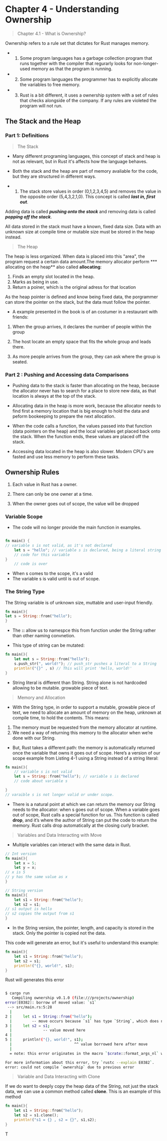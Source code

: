 # Chapter 4 - Understanding Ownership

> Chapter 4.1 - What is Ownership?

Ownership refers to a rule set that dictates for Rust manages memory.

- 1. Some program languages has a garbage collection program that runs together with the compiler that regurarly looks for non-longer-used memory as that the program is running.

- 2. Some program languages the programmer has to explicitly allocate the variables to free memory.

- 3. Rust is a bit different, it uses a ownership system with a set of rules that checks alongside of the company. If any rules are violeted the program will not run.

## The Stack and the Heap

### Part 1: Definitions

> The Stack

- Many different programing languages, this concept of stack and heap is not as relevant, but in Rust it's affects how the language behaves.

- Both the stack and the heap are part of memory avaliable for the code, but they are structured in different ways.

- 1. The stack store values in order (0,1,2,3,4,5) and removes the value in the opposite order (5,4,3,2,1,0). This concept is called ***last in, first out***.

Adding data  is called ***pushing onto the stack*** and removing data is called ***popping off the stack***.

All data stored in the stack must have a known, fixed data size. Data with an unknown size at compile time or mutable size must be stored in the heap instead.

> The Heap

The heap is less organized. When data is placed into this "area", the program request a certain data amount.The memory allocator perform *** allocating on the heap** also called **allocating**:

1. Finds an empty slot located in the heap.
2. Marks as being in use.
3. Return a poiner, which is the original adress for that location

As the heap pointer is defined and know being fixed data, the porgrammer can store the pointer on the stack, but the data must follow the pointer.

- A example presented in the book is of an costumer in a restaurant with friends:

1. When the group arrives, it declares the number of people within the group

2. The host locate an empty space that fits the whole group and leads there.

3. As more people arrives from the group, they can ask where the group is seated.

### Part 2 : Pushing and Accessing data Comparisons

- Pushing data to the stack is faster than allocating on the heap, because the allocator never has to search for a place to store new data, as that location is always at the top of the stack.

- Allocating data in the heap is more work, because the allocator needs to find first a memory location that is big enough to hold the data and peform bookeeping to prepare the next allocation.

- When the code calls a function, the values passed into that function (data pointers on the heap) and the local variables get placed back onto the stack. When the function ends, these values are placed off the stack.

- Accessing data located in the heap is also slower. Modern CPU's are fasted and use less memory to perform these tasks.

## Ownership Rules

1. Each value in Rust has a owner.

2. There can only be one owner at a time.

3. When the owner goes out of scope, the value will be dropped

### Variable Scope

- The code will no longer provide the main function in examples.

``` rust

fn main() {
// variable s is not valid, as it's not declared 
    let s = "hello"; // variable s is declared, being a literal string
    // code for this variable
}
    // code is over
```

- When s comes to the scope, it's a valid
- The variable s is valid until is out of scope.

### The String Type

The String variable is of unknown size, muttable and user-input friendly.

``` rust
fn main(){
let s = String::from("hello");
}
```

- The **::** allow us to namespce this from function under the String rather than other naming convnetion.

- This type of string can be mutated:

``` rust
fn main(){
    let mut s = String::from("hello");
    s.push_str(", world!"); // push_str pushes a literal to a String
    println!("{}" , s) // This will print 'hello, world!'
}

```

- String literal is different than String. String alone is not hardcoded allowing to be mutable. growable piece of text.

> Memory and Allocation

- With the String type, in order to support a mutable, growable piece of text, we need to allocate an amount of memory on the heap, unknown at compile time, to hold the contents. This means:

1. The memory must be requested from the memory allocator at runtime.
2. We need a way of returning this memory to the allocator when we’re done with our String.

- But, Rust takes a different path: the memory is automatically returned once the variable that owns it goes out of scope. Here’s a version of our scope example from Listing 4-1 using a String instead of a string literal:

``` rust
fn main(){
    // variable s is not valid
    let s = String::from("hello"); // variable s is declared 
    // code about variable s

}
// varaible s is not longer valid or under scope.
```

- There is a natural point at which we can return the memory our String needs to the allocator: when s goes out of scope. When a variable goes out of scope, Rust calls a special function for us. This function is called **drop**, and it’s where the author of String can put the code to return the memory. Rust calls drop automatically at the closing curly bracket.

> Variables and Data Interacting with Move

- Multiple variables can interact with the same data in Rust.

``` rust
// Int version
fn main(){
    let x = 5;
    let y = x;
// x is 5
// y has the same value as x
}
```

``` rust
// String version
fn main(){
    let s1 = String::from("hello");
    let s2 = s1;
// s1 output is hello
// s2 copies the output from s1
}
```

- In the String version, the pointer, length, and capacity is stored in the stack. Only the pointer is copied not the data.

This code will generate an error, but it's useful to understand this example:

``` rust
fn main(){
    let s1 = String::from("hello");
    let s2 = s1;
    println!("{}, world!", s1);
}
```

Rust will generates this error

``` bash

$ cargo run
   Compiling ownership v0.1.0 (file:///projects/ownership)
error[E0382]: borrow of moved value: `s1`
 --> src/main.rs:5:28
  |
2 |     let s1 = String::from("hello");
  |         -- move occurs because `s1` has type `String`, which does not implement the `Copy` trait
3 |     let s2 = s1;
  |              -- value moved here
4 |
5 |     println!("{}, world!", s1);
  |                            ^^ value borrowed here after move
  |
  = note: this error originates in the macro `$crate::format_args_nl` which comes from the expansion of the macro `println` (in Nightly builds, run with -Z macro-backtrace for more info)

For more information about this error, try `rustc --explain E0382`.
error: could not compile `ownership` due to previous error
```
> Variable and Data Interacting with Clone

If we do want to deeply copy the heap data of the String, not just the stack data, we can use a common method called **clone**. This is an example of this method

``` rust
fn main(){
    let s1 = String::from("hello");
    let s2 = s1.clone();
    println!("s1 = {} , s2 = {}", s1,s2);
}
```
T